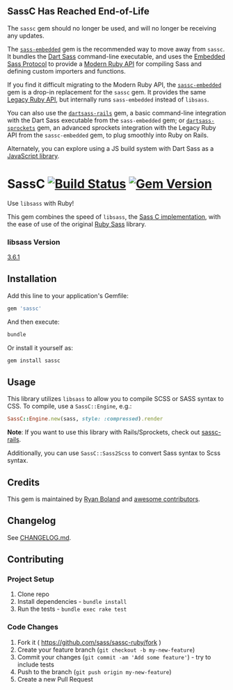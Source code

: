 ## SassC Has Reached End-of-Life

The `sassc` gem should no longer be used, and will no longer be receiving any updates.

The [`sass-embedded`](https://rubygems.org/gems/sass-embedded) gem is the recommended way to move away from `sassc`. It bundles the [Dart Sass](https://sass-lang.com/dart-sass/) command-line executable, and uses the [Embedded Sass Protocol](https://github.com/sass/sass/blob/HEAD/spec/embedded-protocol.md) to provide a [Modern Ruby API](https://rubydoc.info/gems/sass-embedded/Sass) for compiling Sass and defining custom importers and functions.

If you find it difficult migrating to the Modern Ruby API, the [`sassc-embedded`](https://rubygems.org/gems/sassc-embedded) gem is a drop-in replacement for the `sassc` gem. It provides the same [Legacy Ruby API](https://github.com/sass-contrib/sassc-embedded-shim-ruby/blob/HEAD/README.md#usage), but internally runs `sass-embedded` instead of `libsass`.

You can also use the [`dartsass-rails`](https://rubygems.org/gems/dartsass-rails) gem, a basic command-line integration with the Dart Sass executable from the `sass-embedded` gem; or [`dartsass-sprockets`](https://rubygems.org/gems/dartsass-sprockets) gem, an advanced sprockets integration with the Legacy Ruby API from the `sassc-embedded` gem, to plug smoothly into Ruby on Rails.

Alternately, you can explore using a JS build system with Dart Sass as a [JavaScript library](https://sass-lang.com/dart-sass/#java-script-library).

# SassC [![Build Status](https://travis-ci.org/sass/sassc-ruby.svg?branch=master)](https://travis-ci.org/sass/sassc-ruby) [![Gem Version](https://badge.fury.io/rb/sassc.svg)](http://badge.fury.io/rb/sassc)

Use `libsass` with Ruby!

This gem combines the speed of `libsass`, the [Sass C implementation](https://github.com/sass/libsass), with the ease of use of the original [Ruby Sass](https://github.com/sass/ruby-sass) library.

### libsass Version

[3.6.1](https://github.com/sass/libsass/releases/3.6.1)

## Installation

Add this line to your application's Gemfile:

```ruby
gem 'sassc'
```

And then execute:

```bash
bundle
```

Or install it yourself as:

```bash
gem install sassc
```

## Usage

This library utilizes `libsass` to allow you to compile SCSS or SASS syntax
to CSS.  To compile, use a `SassC::Engine`, e.g.:

```ruby
SassC::Engine.new(sass, style: :compressed).render
```

**Note**:  If you want to use this library with Rails/Sprockets, check out
[sassc-rails](https://github.com/bolandrm/sassc-rails).

Additionally, you can use `SassC::Sass2Scss` to convert Sass syntax to Scss syntax.

## Credits

This gem is maintained by [Ryan Boland](https://ryanboland.com)
and [awesome contributors](https://github.com/bolandrm/sassc-ruby/graphs/contributors).

## Changelog

See [CHANGELOG.md](CHANGELOG.md).

## Contributing

### Project Setup

1. Clone repo
1. Install dependencies - `bundle install`
1. Run the tests - `bundle exec rake test`

### Code Changes

1. Fork it ( https://github.com/sass/sassc-ruby/fork )
1. Create your feature branch (`git checkout -b my-new-feature`)
1. Commit your changes (`git commit -am 'Add some feature'`) - try to include tests
1. Push to the branch (`git push origin my-new-feature`)
1. Create a new Pull Request
